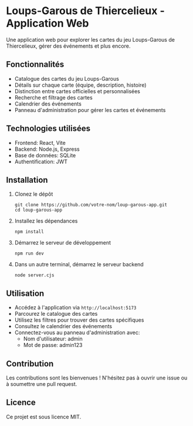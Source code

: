 # Loups-Garous de Thiercelieux - Application Web

Une application web pour explorer les cartes du jeu Loups-Garous de Thiercelieux, gérer des événements et plus encore.

## Fonctionnalités

- Catalogue des cartes du jeu Loups-Garous
- Détails sur chaque carte (équipe, description, histoire)
- Distinction entre cartes officielles et personnalisées
- Recherche et filtrage des cartes
- Calendrier des événements
- Panneau d'administration pour gérer les cartes et événements

## Technologies utilisées

- Frontend: React, Vite
- Backend: Node.js, Express
- Base de données: SQLite
- Authentification: JWT

## Installation

1. Clonez le dépôt
   ```
   git clone https://github.com/votre-nom/loup-garous-app.git
   cd loup-garous-app
   ```

2. Installez les dépendances
   ```
   npm install
   ```

3. Démarrez le serveur de développement
   ```
   npm run dev
   ```

4. Dans un autre terminal, démarrez le serveur backend
   ```
   node server.cjs
   ```

## Utilisation

- Accédez à l'application via `http://localhost:5173`
- Parcourez le catalogue des cartes
- Utilisez les filtres pour trouver des cartes spécifiques
- Consultez le calendrier des événements
- Connectez-vous au panneau d'administration avec:
  - Nom d'utilisateur: admin
  - Mot de passe: admin123

## Contribution

Les contributions sont les bienvenues ! N'hésitez pas à ouvrir une issue ou à soumettre une pull request.

## Licence

Ce projet est sous licence MIT.
